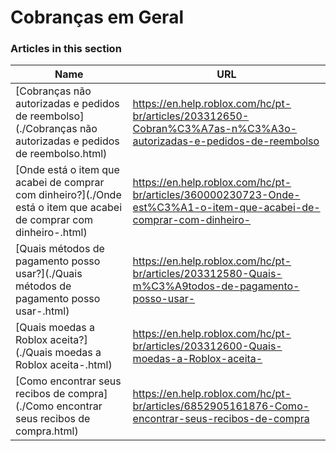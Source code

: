 # Cobranças em Geral  
### Articles in this section
Name|URL
-|-
[Cobranças não autorizadas e pedidos de reembolso](./Cobranças não autorizadas e pedidos de reembolso.html) |https://en.help.roblox.com/hc/pt-br/articles/203312650-Cobran%C3%A7as-n%C3%A3o-autorizadas-e-pedidos-de-reembolso
[Onde está o item que acabei de comprar com dinheiro?](./Onde está o item que acabei de comprar com dinheiro-.html) |https://en.help.roblox.com/hc/pt-br/articles/360000230723-Onde-est%C3%A1-o-item-que-acabei-de-comprar-com-dinheiro-
[Quais métodos de pagamento posso usar?](./Quais métodos de pagamento posso usar-.html) |https://en.help.roblox.com/hc/pt-br/articles/203312580-Quais-m%C3%A9todos-de-pagamento-posso-usar-
[Quais moedas a Roblox aceita?](./Quais moedas a Roblox aceita-.html) |https://en.help.roblox.com/hc/pt-br/articles/203312600-Quais-moedas-a-Roblox-aceita-
[Como encontrar seus recibos de compra](./Como encontrar seus recibos de compra.html) |https://en.help.roblox.com/hc/pt-br/articles/6852905161876-Como-encontrar-seus-recibos-de-compra